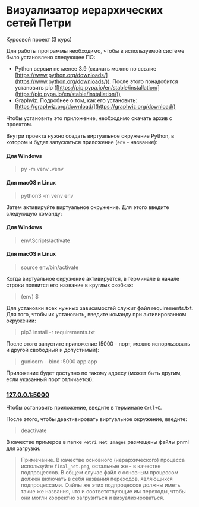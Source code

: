 # Визуализатор иерархических сетей Петри
 Курсовой проект (3 курс)

Для работы программы необходимо, чтобы в используемой системе было установлено следующее ПО:
* Python версии не менее 3.9 (скачать можно по ссылке [https://www.python.org/downloads/](https://www.python.org/downloads/)). После этого понадобится установить pip ([https://pip.pypa.io/en/stable/installation/](https://pip.pypa.io/en/stable/installation/))
* Graphviz. Подробнее о том, как его установить: [https://graphviz.org/download/](https://graphviz.org/download/)

Чтобы установить это приложение, необходимо скачать архив с проектом.

Внутри проекта нужно создать виртуальное окружение Python, в котором и будет запускаться приложение (`env` - название):

#### Для Windows
> py -m venv .venv

#### Для macOS и Linux
> python3 -m venv env

Затем активируйте виртуальное окружение. Для этого введите следующую команду:

#### Для Windows
> env\Scripts\activate
#### Для macOS и Linux
> source env/bin/activate

Когда виртуальное окружение активируется, в терминале в начале строки появится его название в круглых скобках:
> (env) $

Для установки всех нужных зависимостей служит файл requirements.txt. Для того, чтобы их установить, введите команду при активированном окружении:
> pip3 install -r requirements.txt

После этого запустите приложение (5000 - порт, можно испорльзовать и другой свободный и допустимый):
> gunicorn --bind :5000 app:app

Приложение будет доступно по такому адресу (может быть другим, если указанный порт отличается):

### [127.0.0.1:5000](https://127.0.0.1)

Чтобы остановить приложение, введите в терминале `Crtl+C`.

После этого, чтобы деактивировать виртуальное окружение, введите:
> deactivate

В качестве примеров в папке `Petri Net Images` размещены файлы pnml для загрузки.
> Примечание. В качестве основного (иерархического) процесса используйте `final_net.png`, остальные же - в качестве подпроцессов.
> В общем случае файл с основным процессом должен включать в себя названия переходов, являющихся подпроцессами. Файлы же этих подпроцессов должны иметь такие же названия, что и соответствующие им переходы, чтобы они могли корректно загрузиться и визуализироваться.